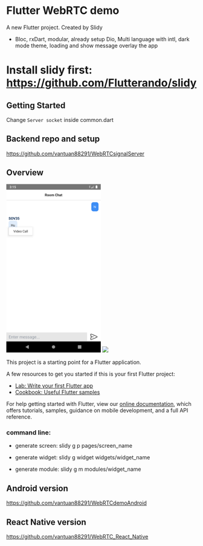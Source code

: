 # Flutter WebRTC demo

A new Flutter project. Created by Slidy

- Bloc, rxDart, modular, already setup Dio, Multi language with intl, dark mode theme, loading and show message overlay the app


# Install slidy first: https://github.com/Flutterando/slidy

## Getting Started

Change `Server socket` inside common.dart

## Backend repo and setup
https://github.com/vantuan88291/WebRTCsignalServer

## Overview
<div>
<img src='https://github.com/vantuan88291/WebRTC_React_Native/raw/master/demo.png' width='250"'>
<img src='https://github.com/vantuan88291/WebRTCdemoAndroid/raw/master/img1.jpeg' width='250"'>
</div>


This project is a starting point for a Flutter application.

A few resources to get you started if this is your first Flutter project:

- [Lab: Write your first Flutter app](https://flutter.dev/docs/get-started/codelab)
- [Cookbook: Useful Flutter samples](https://flutter.dev/docs/cookbook)

For help getting started with Flutter, view our
[online documentation](https://flutter.dev/docs), which offers tutorials,
samples, guidance on mobile development, and a full API reference.


### command line:

- generate screen: slidy g p pages/screen_name

- generate widget: slidy g widget widgets/widget_name

- generate module: slidy g m modules/widget_name

## Android version
https://github.com/vantuan88291/WebRTCdemoAndroid
## React Native version
https://github.com/vantuan88291/WebRTC_React_Native